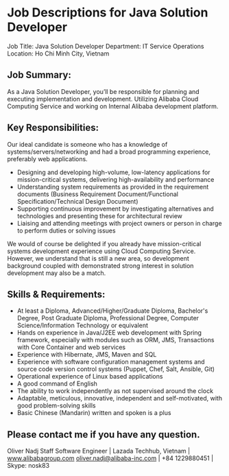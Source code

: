 # Job Descriptions for Java Solution Developer

Job Title: Java Solution Developer
Department: IT Service Operations
Location: Ho Chi Minh City, Vietnam


## Job Summary:

As a Java Solution Developer, you’ll be responsible for planning and executing implementation and development. Utilizing Alibaba Cloud Computing Service and working on Internal Alibaba development platform. 

## Key Responsibilities:

Our ideal candidate is someone who has a knowledge of systems/servers/networking and had a broad programming experience, preferably web applications.
 - Designing and developing high-volume, low-latency applications for mission-critical systems, delivering high-availability and performance
 - Understanding system requirements as provided in the requirement documents (Business Requirement Document/Functional Specification/Technical Design Document)
 - Supporting continuous improvement by investigating alternatives and technologies and presenting these for architectural review
 - Liaising and attending meetings with project owners or person in charge to perform duties or solving issues

We would of course be delighted if you already have mission-critical systems development experience using Cloud Computing Service. However, we understand that is still a new area, so development background coupled with demonstrated strong interest in solution development may also be a match.

## Skills & Requirements:

 - At least a Diploma, Advanced/Higher/Graduate Diploma, Bachelor's Degree, Post Graduate Diploma, Professional Degree, Computer Science/Information Technology or equivalent
 - Hands on experience in Java/J2EE web development with Spring framework, especially with modules such as ORM, JMS, Transactions with Core Container and web services
 - Experience with Hibernate, JMS, Maven and SQL
 - Experience with software configuration management systems and source code version control systems (Puppet, Chef, Salt, Ansible, Git)
 - Operational experience of Linux based applications
 - A good command of English
 - The ability to work independently as not supervised around the clock
 - Adaptable, meticulous, innovative, independent and self-motivated, with good problem-solving skills
 - Basic Chinese (Mandarin) written and spoken is a plus


## Please contact me if you have any question.

Oliver Nadj
Staff Software Engineer | Lazada Techhub, Vietnam | www.alibabagroup.com
oliver.nadj@alibaba-inc.com | +84 1229880451 |  Skype: nosk83 